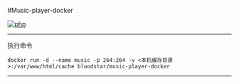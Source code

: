 
#Music-player-docker

[dockerhub]: https://hub.docker.com/r/bloodstar/music-player-docker

[![php](https://img.shields.io/badge/php-%3E%3D5.4-blue.svg)](http://php.net/releases/5_4_0.php)

---

执行命令

`docker run -d --name music -p 264:264 -v <本机缓存目录>:/var/www/html/cache bloodstar/music-player-docker`

---
